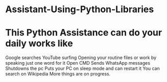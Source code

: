 # Assistant-Using-Python-Libraries

# This Python Assistance can do your daily works like
 Google searches
 YouTube surfing
 Opening your routine files or work by speaking just one word for it
 Open CMD
 Sends WhatsApp messages
 Shutdowns the pc
 Puts your PC on sleep mode and can restart it
 You can search on Wikipedia
 More things are on progress.
